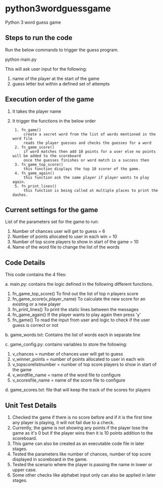 # python3wordguessgame
Python 3 word guess game

## Steps to run the code ##
Run the below commands to trigger the guess program.

python main.py

This will ask user input for the following:
1. name of the player at the start of the game
2. guess letter but within a defined set of attempts

## Execution order of the game ##
1. It takes the player name
2. It trigger the functions in the below order

        1. fn_game()
            create a secret word from the list of words mentioned in the word file
            reads the player guesses and checks the guesses for a word
        2. fn_game_score()
            if word matches then add 10 points for a user else no points will be added to the scoreboard
            once the guesses finishes or word match is a success then
        3. fn_game_top_score()
            this function displays the top 10 scorer of the game.
        4. fn_game_again()
            this function ask the same player if player wants to play again.
        5. fn_print_lines()
            this function is being called at multiple places to print the dashes.
            
## Current settings for the game ##
List of the parameters set for the game to run:
1. Number of chances user will get to guess = 6
2. Number of points allocated to user in each win = 10
3. Number of top score players to show in start of the game = 10
4. Name of the word file to change the list of the words

## Code Details ##
This code contains the 4 files:

a. main.py:
contains the logic defined in the following different functions.

1. fn_game_top_score()
    To find out the list of top n players score
2. fn_game_score(v_player_name)
    To calculate the new score for an existing or a new player
3. fn_print_lines()
    To print the static lines between the messages
4. fn_game_again()
    If the player wants to play again then press 'y'
5. fn_game()
    To read the input from user and logic to check if the user guess is correct or not

b. game_words.txt:
Contains the list of words each in separate line

c. game_config.py:
contains variables to store the following:
1. v_chances = number of chances user will get to guess
2. v_winner_points = number of points allocated to user in each win
3. v_topscorelistnumber = number of top score players to show in start of the game
4. v_wordfile_name = name of the word file to configure
5. v_scoresfile_name = name of the score file to configure

d. game_scores.txt:
file that will keep the track of the scores for players

## Unit Test Details ##
1. Checked the game if there is no score before and if it is the first time any player is playing, it will not fail due to a check.
2. Currently, the game is not showing any points if the player lose the game as it's 0 but if the player wins then it is 10 points addition to the scoreboard.
3. This game can also be created as an executable code file in later stages.
4. Tested the parameters like number of chances, number of top score displayed in scoreboard in the game.
5. Tested the scenario where the player is passing the name in lower or upper case.
6. Some other checks like alphabet input only can also be applied in later stages.
